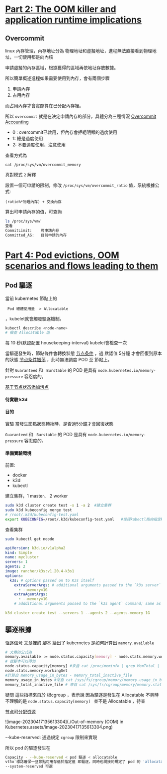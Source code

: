 # [Part 2: The OOM killer and application runtime implications](https://mihai-albert.com/2022/02/13/out-of-memory-oom-in-kubernetes-part-2-the-oom-killer-and-application-runtime-implications/)

## Overcommit

linux 內存管理，內存地址分為 物理地址和虛擬地址，進程無法直接看到物理地址，一切使用都是向內核

申請虛擬的內存區域，根據獲得的區域再依地址存放數據。

所以簡單概述進程如果需要使用到內存，會有兩個步驟

1. 申請內存
2. 占用內存

而占用內存才會實際算在已分配內存裡。

所以 `overcommit` 就是在決定申請內存的部分，具體分為三種情況 [Overcommit Accounting](https://www.kernel.org/doc/Documentation/vm/overcommit-accounting.rst)

* 0 : overcommit已啟用，但內存會拒絕明顯的過度使用
* 1:  總是過度使用
* 2:  不要過度使用，注意使用

查看方式為

``` shell
cat /proc/sys/vm/overcommit_memory
```

真對模式 `2` 解釋

設置一個可申請的限制，修改 `/proc/sys/vm/overcommit_ratio` 值，系統根據公式:

```
(ratio%*物理內存) + 交換內存
```

算出可申請內存的值，可查詢

``` sh
ls /proc/sys/vm/
查看 
CommitLimit: 	可申請內存    
Committed_AS:	目前申請的內存
```









# [Part 4: Pod evictions, OOM scenarios and flows leading to them](https://mihai-albert.com/2022/02/13/out-of-memory-oom-in-kubernetes-part-4-pod-evictions-oom-scenarios-and-flows-leading-to-them/)

## Pod 驅逐

當前 kubernetes 節點上的 

` Pod 總體使用量  > Allocatable`

，kubelet就會觸發驅逐機制。

``` sh
kubectl describe <node-name>
# 檢查 Allocatable 值
```

每 10 秒(默認配置 housekeeping-interval) kubelet會檢查一次

當驅逐發生時，節點條件會轉換狀態 [节点条件](https://kubernetes.io/zh-cn/docs/concepts/scheduling-eviction/node-pressure-eviction/#node-conditions) ，過 默認值 5分鐘 才會回復到原本的狀態 [节点条件振荡](https://kubernetes.io/zh-cn/docs/concepts/scheduling-eviction/node-pressure-eviction/#%E8%8A%82%E7%82%B9%E6%9D%A1%E4%BB%B6%E6%8C%AF%E8%8D%A1)
，此時無法調度 POD 至 節點上。

針對 `Guaranteed` 和 ` Burstable` 的 POD 是具有 `node.kubernetes.io/memory-pressure` 容忍度的。

[基于节点状态添加污点](https://kubernetes.io/zh-cn/docs/concepts/scheduling-eviction/taint-and-toleration/#taint-nodes-by-condition)

#### 待實驗 k3d

#### 目的

實驗 當發生節點狀態轉換時，是否過5分鐘才會回復狀態

`Guaranteed` 和 ` Burstable` 的 POD 是具有 `node.kubernetes.io/memory-pressure` 容忍度的。

#### 準備實驗環境

前置:

* docker
* k3d
* kubectl

建立集群，1 master、 2 worker
``` sh
sudo k3d cluster create test -s 1 -a 2	#建立集群
sudo k3d kubeconfig merge test
# /root/.k3d/kubeconfig-test.yaml 
export KUBECONFIG=/root/.k3d/kubeconfig-test.yaml	#使得kubectl指向指定kubeconfig
```

查看集群

``` sh
sudo kubectl get noode
```

```yaml
apiVersion: k3d.io/v1alpha2
kind: Simple
name: mycluster
servers: 1 
agents: 2
image: rancher/k3s:v1.20.4-k3s1
options:
  k3s: # options passed on to K3s itself
    extraServerArgs: # additional arguments passed to the `k3s server` command; same as `--k3s-server-arg`
      - --memory=1G
    extraAgentArgs: 
 	  - --memory=1G
 	# addditional arguments passed to the `k3s agent` command; same as `--k3s-agent-arg`
 	
k3d cluster create test --servers 1 --agents 2 --agents-memory 1G        
```





## 驅逐根據

[驱逐信号](https://kubernetes.io/zh-cn/docs/concepts/scheduling-eviction/node-pressure-eviction/) 文章裡的 [腳本](https://kubernetes.io/zh-cn/examples/admin/resource/memory-available.sh) 給出了 kubernetes 是如何計算出 `memory.available`

``` sh
# 文章的公式為 
memory.available := node.status.capacity[memory] - node.stats.memory.workingSet
# 從腳本可以得知 
node.status.capacity[memory] #來自 cat /proc/meminfo | grep MemTotal | awk '{print $2}'
node.stats.memory.workingSet 
#計算自 memory_usage_in_bytes - memory_total_inactive_file
memory_usage_in_bytes #來自 cat /sys/fs/cgroup/memory/memory.usage_in_bytes
memory_total_inactive_file # 來自 cat /sys/fs/cgroup/memory/memory.stat | grep total_inactive_file | awk '{print $2}'
```

疑問 這些指標來自於 根cgroup ，表示說 因為驅逐是發生在 Allocatable 不夠時 不理解的是 
`node.status.capacity[memory] ` 並不是 Allocatable  ，待查



[节点可分配资源](https://kubernetes.io/zh-cn/docs/tasks/administer-cluster/reserve-compute-resources/#node-allocatable)

![image-20230417135613304](./Out-of-memory (OOM) in Kubernetes.assets/image-20230417135613304.png)

--kube-reserved: 通過規定 `cgroup` 限制來實現

所以 pod 的驅逐發生在 

```sh
Capacity - --kube-reserved < pod 驅逐 < allocatable
vt5o`標誌確保一旦節點可用存低於指定值 即驅逐，同時也間接的規定了 pod 的 'allocatable' 內存大小
--system-reserved 可選
```

